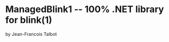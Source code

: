 
ManagedBlink1 -- 100% .NET library for blink(1)
===============================================
by Jean-Francois Talbot


 